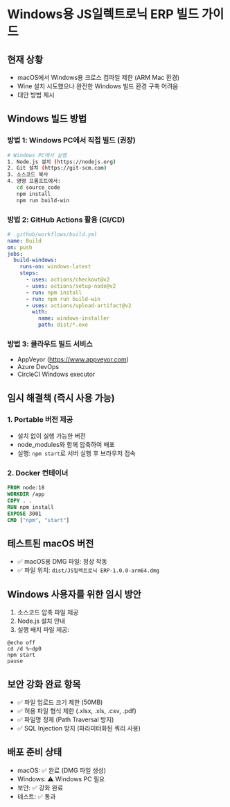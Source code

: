 # Windows용 JS일렉트로닉 ERP 빌드 가이드

## 현재 상황
- macOS에서 Windows용 크로스 컴파일 제한 (ARM Mac 환경)
- Wine 설치 시도했으나 완전한 Windows 빌드 환경 구축 어려움
- 대안 방법 제시

## Windows 빌드 방법

### 방법 1: Windows PC에서 직접 빌드 (권장)
```bash
# Windows PC에서 실행
1. Node.js 설치 (https://nodejs.org)
2. Git 설치 (https://git-scm.com)
3. 소스코드 복사
4. 명령 프롬프트에서:
   cd source_code
   npm install
   npm run build-win
```

### 방법 2: GitHub Actions 활용 (CI/CD)
```yaml
# .github/workflows/build.yml
name: Build
on: push
jobs:
  build-windows:
    runs-on: windows-latest
    steps:
      - uses: actions/checkout@v2
      - uses: actions/setup-node@v2
      - run: npm install
      - run: npm run build-win
      - uses: actions/upload-artifact@v2
        with:
          name: windows-installer
          path: dist/*.exe
```

### 방법 3: 클라우드 빌드 서비스
- AppVeyor (https://www.appveyor.com)
- Azure DevOps
- CircleCI Windows executor

## 임시 해결책 (즉시 사용 가능)

### 1. Portable 버전 제공
- 설치 없이 실행 가능한 버전
- node_modules와 함께 압축하여 배포
- 실행: `npm start`로 서버 실행 후 브라우저 접속

### 2. Docker 컨테이너
```dockerfile
FROM node:18
WORKDIR /app
COPY . .
RUN npm install
EXPOSE 3001
CMD ["npm", "start"]
```

## 테스트된 macOS 버전
- ✅ macOS용 DMG 파일: 정상 작동
- ✅ 파일 위치: `dist/JS일렉트로닉 ERP-1.0.0-arm64.dmg`

## Windows 사용자를 위한 임시 방안
1. 소스코드 압축 파일 제공
2. Node.js 설치 안내
3. 실행 배치 파일 제공:
```batch
@echo off
cd /d %~dp0
npm start
pause
```

## 보안 강화 완료 항목
- ✅ 파일 업로드 크기 제한 (50MB)
- ✅ 허용 파일 형식 제한 (.xlsx, .xls, .csv, .pdf)
- ✅ 파일명 정제 (Path Traversal 방지)
- ✅ SQL Injection 방지 (파라미터화된 쿼리 사용)

## 배포 준비 상태
- macOS: ✅ 완료 (DMG 파일 생성)
- Windows: ⚠️ Windows PC 필요
- 보안: ✅ 강화 완료
- 테스트: ✅ 통과